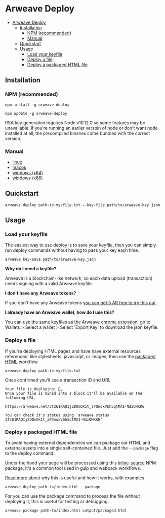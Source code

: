 # Arweave Deploy

- [Arweave Deploy](#arweave-deploy)
  - [Installation](#installation)
    - [NPM (recommended)](#npm-recommended)
    - [Manual](#manual)
  - [Quickstart](#quickstart)
  - [Usage](#usage)
    - [Load your keyfile](#load-your-keyfile)
    - [Deploy a file](#deploy-a-file)
    - [Deploy a packaged HTML file](#deploy-a-packaged-html-file)

## Installation

### NPM (recommended)
```
npm install -g arweave-deploy
```

```
npm update -g arweave-deploy
```

RSA key generation requires Node v10.12.0 so some features may be unavailable. If you're running an earlier versoin of node or don't want node installed at all, the precompiled binaries come bundled with the correct version.

### Manual

- [linux](dist/linux/arweave)
- [macos](dist/macos/arweave)
- [windows (x64)](dist/windows/arweave-x64.exe)
- [windows (x86)](dist/windows/arweave-x86.exe)


## Quickstart

```
arweave deploy path-to-my/file.txt --key-file path/to/arweave-key.json
```

## Usage

### Load your keyfile

The easiest way to use deploy is to save your keyfile, then you can simply run deploy commands without having to pass your key each time.

```
arweave key-save path/to/arweave-key.json
```
**Why do I need a keyfile?**

Arweave is a blockchain-like network, so each data upload (transaction) needs signing with a valid Arweave keyfile.

**I don't have any Arweave tokens?**

If you don't have any Arweave tokens [you can get 5 AR free to try this out](https://tokens.arweave.org).

**I already have an Arweave wallet, how do I use this?**

You can use the same keyfiles as the Arweave [chrome extension](https://chrome.google.com/webstore/detail/arweave/iplppiggblloelhoglpmkmbinggcaaoc?hl=en-GB), go to Wallets > Select a wallet > Select 'Export Key' to download the json keyfile.

### Deploy a file

If you're deploying HTML pages and have have external resources referenced, like stylesheets, javascript, or images, then use the [packaged HTML](#deploy-a-packaged-html-file-recommended-for-all-html) workflow.

```
arweave deploy path-to-my/file.txt
```
Once confirmed you'll see a transaction ID and URL
```
Your file is deploying! 🚀,
Once your file is mined into a block it'll be available on the following URL,

https://arweave.net/3T261RAQIj2DQmOk1t_zPQnoxVbh5qtMA1-NdzOHKKE

You can check it's status using 'arweave status 3T261RAQIj2DQmOk1t_zPQnoxVbh5qtMA1-NdzOHKKE'
```

### Deploy a packaged HTML file

To avoid having external dependencies we can package our HTML and external assets into a single self-contained file. Just add the `--package` flag to the deploy command.

Under the hood your page will be processed using this [inline-source](https://www.npmjs.com/package/inline-source) NPM package, it's a common tool used in gulp and webpack workflows.

[Read more](docs/packaging.md#the-problem) about why this is useful and how it works, with examples.

```
arweave deploy path-to/index.html --package
```

For you can use the package command to process the file without deploying it, this is useful for testing or debugging.

```
arweave package path-to/index.html output/packaged.html
```
